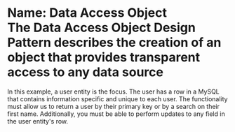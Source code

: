 Name: Data Access Object <br/>
The Data Access Object Design Pattern describes the creation of an object that provides transparent access to any data source
=============
In this example, a user entity is the focus. The user has a row in a MySQL that contains information specific and unique to each user.
The functionality must allow us to return a user by their primary key or by a search on their first name. Additionally, you must be
able to perform updates to any field in the user entity's row.
